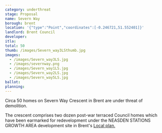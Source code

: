 ```yaml
---
category: underthreat
stage: Proposal 
name: Severn Way
borough: brent
location: '{"type":"Point","coordinates":[-0.246721,51.552401]}'
landlord: Brent Council
developer:
itla:
total: 50
thumb: /images/Severn_way3LSthumb.jpg
images:
  - /images/Severn_way3LS.jpg
  - /images/severnway.png
  - /images/Severn_way1LS.jpg
  - /images/Severn_way2LS.jpg
  - /images/Severn_way5LS.jpg
ballot:
planning:
---
```

Circa 50 homes on Severn Way Crescent in Brent are under threat of demolition.

The crescent comprises two dozen post-war terraced Council homes which have been earmarked for redevelopment under the NEASDEN STATIONS GROWTH AREA development site in Brent's [Local plan.](https://www.brent.gov.uk/media/16411848/draft-local-plan-east.pdf)
